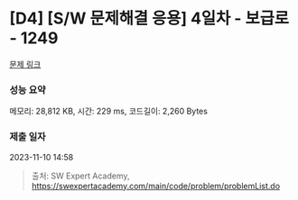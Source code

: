 # [D4] [S/W 문제해결 응용] 4일차 - 보급로 - 1249 

[문제 링크](https://swexpertacademy.com/main/code/problem/problemDetail.do?contestProbId=AV15QRX6APsCFAYD) 

### 성능 요약

메모리: 28,812 KB, 시간: 229 ms, 코드길이: 2,260 Bytes

### 제출 일자

2023-11-10 14:58



> 출처: SW Expert Academy, https://swexpertacademy.com/main/code/problem/problemList.do